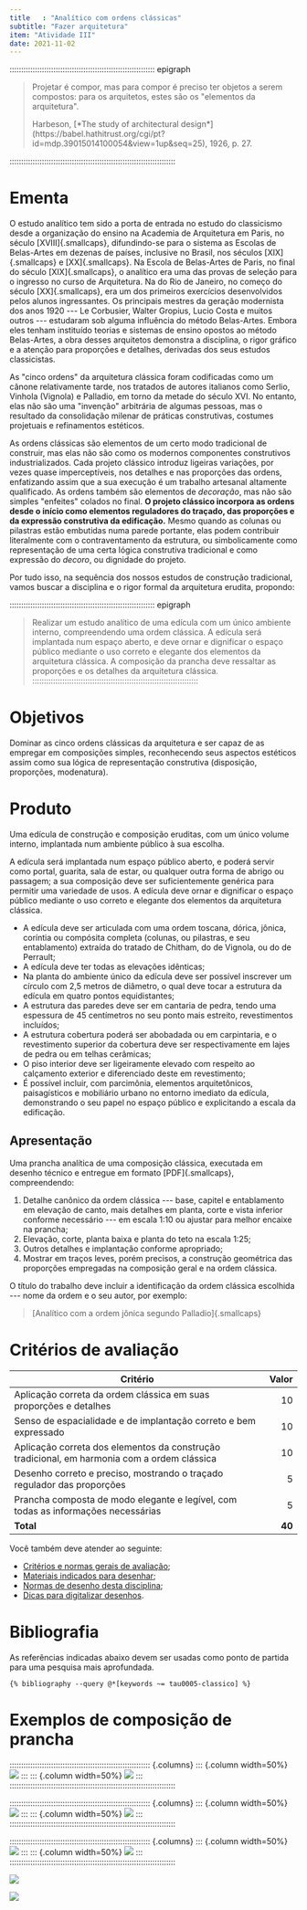 ```yaml
---
title   : "Analítico com ordens clássicas"
subtitle: "Fazer arquitetura"
item: "Atividade III"
date: 2021-11-02
---
```


::::::::::::::::::::::::::::::::::::::::::::::::::::::::::::::: epigraph
> Projetar é compor, mas para compor é preciso ter objetos a serem compostos:
> para os arquitetos, estes são os "elementos da arquitetura".
>
> <footer>Harbeson, [*The study of architectural design*](https://babel.hathitrust.org/cgi/pt?id=mdp.39015014100054&view=1up&seq=25), 1926, p. 27.</footer>
::::::::::::::::::::::::::::::::::::::::::::::::::::::::::::::::::::::::

# Ementa #

O estudo analítico tem sido a porta de entrada no estudo do classicismo
desde a organização do ensino na Academia de Arquitetura em Paris, no
século [XVIII]{.smallcaps}, difundindo-se para o sistema as Escolas de
Belas-Artes em dezenas de países, inclusive no Brasil, nos séculos
[XIX]{.smallcaps} e [XX]{.smallcaps}. Na Escola de Belas-Artes de Paris,
no final do século [XIX]{.smallcaps}, o analítico era uma das provas de
seleção para o ingresso no curso de Arquitetura. Na do Rio de Janeiro,
no começo do século [XX]{.smallcaps}, era um dos primeiros exercícios
desenvolvidos pelos alunos ingressantes. Os principais mestres da
geração modernista dos anos 1920
--- Le Corbusier, Walter Gropius, Lucio Costa e muitos outros ---
estudaram sob alguma influência do método Belas-Artes. Embora eles
tenham instituído teorias e sistemas de ensino opostos ao método
Belas-Artes, a obra desses arquitetos demonstra a disciplina, o rigor
gráfico e a atenção para proporções e detalhes, derivadas dos seus
estudos classicistas.

As "cinco ordens" da arquitetura clássica foram codificadas como um
cânone relativamente tarde, nos tratados de autores italianos como
Serlio, Vinhola (Vignola) e Palladio, em torno da metade do século XVI.
No entanto, elas não são uma "invenção" arbitrária de algumas pessoas,
mas o resultado da consolidação milenar de práticas construtivas,
costumes projetuais e refinamentos estéticos.

As ordens clássicas são elementos de um certo modo tradicional de
construir, mas elas não são como os modernos componentes construtivos
industrializados. Cada projeto clássico introduz ligeiras variações, por
vezes quase imperceptíveis, nos detalhes e nas proporções das ordens,
enfatizando assim que a sua execução é um trabalho artesanal altamente
qualificado. As ordens também são elementos de *decoração*, mas não são
simples "enfeites" colados no final. **O projeto clássico incorpora as
ordens desde o início como elementos reguladores do traçado, das
proporções e da expressão construtiva da edificação.** Mesmo quando as
colunas ou pilastras estão embutidas numa parede portante, elas podem
contribuir literalmente com o contraventamento da estrutura, ou
simbolicamente como representação de uma certa lógica construtiva
tradicional e como expressão do *decoro*, ou dignidade do projeto.

Por tudo isso, na sequência dos nossos estudos de construção
tradicional, vamos buscar a disciplina e o rigor formal da arquitetura
erudita, propondo:

::::::::::::::::::::::::::::::::::::::::::::::::::::::::::::::: epigraph
> Realizar um estudo analítico de uma edícula com um único ambiente
> interno, compreendendo uma ordem clássica. A edícula será implantada
> num espaço aberto, e deve ornar e dignificar o espaço público mediante
> o uso correto e elegante dos elementos da arquitetura clássica. A
>   composição da prancha deve ressaltar as proporções e os detalhes da
>   arquitetura clássica.
::::::::::::::::::::::::::::::::::::::::::::::::::::::::::::::::::::::::

# Objetivos #

Dominar as cinco ordens clássicas da arquitetura e ser capaz de as
empregar em composições simples, reconhecendo seus aspectos estéticos
assim como sua lógica de representação construtiva (disposição,
proporções, modenatura).

# Produto #

Uma edícula de construção e composição eruditas, com um único volume
interno, implantada num ambiente público à sua escolha.

A edícula será
implantada num espaço público aberto, e poderá servir como portal,
guarita, sala de estar, ou qualquer outra forma de abrigo ou passagem;
a sua composição deve ser suficientemente genérica para
permitir uma variedade de usos. A edícula deve
ornar e dignificar o espaço público mediante o uso correto e elegante
dos elementos da arquitetura clássica.

- A edícula deve ser articulada com uma ordem toscana, dórica, jônica,
  coríntia ou compósita completa (colunas, ou pilastras, e seu
  entablamento) extraída do tratado de Chitham, do de Vignola, ou do de
  Perrault;
- A edícula deve ter todas as elevações idênticas;
- Na planta do ambiente único da edícula deve ser possível inscrever um
  círculo com 2,5 metros de diâmetro, o qual deve tocar a estrutura da
  edícula em quatro pontos equidistantes;
- A estrutura das paredes deve ser em cantaria de pedra,
  tendo uma espessura de 45 centímetros no seu ponto mais estreito,
  revestimentos incluídos;
- A estrutura cobertura poderá ser abobadada ou em carpintaria, e o
  revestimento superior da cobertura deve ser respectivamente em lajes
  de pedra ou em telhas cerâmicas;
- O piso interior deve ser ligeiramente elevado com respeito ao
  calçamento exterior e diferenciado deste em revestimento;
- É possível incluir, com parcimônia, elementos arquitetônicos,
  paisagísticos e mobiliário urbano no entorno imediato da edícula,
  demonstrando o seu papel no espaço público e explicitando a escala da
  edificação.

## Apresentação ##

Uma prancha analítica de uma composição clássica, executada em desenho
técnico e entregue em formato [PDF]{.smallcaps}, compreendendo:

1. Detalhe canônico da ordem clássica --- base, capitel e entablamento
   em elevação de canto, mais detalhes em planta, corte e vista inferior
   conforme necessário --- em escala 1:10 ou ajustar para melhor
   encaixe na prancha;
2. Elevação, corte, planta baixa e planta do teto na escala 1:25;
3. Outros detalhes e implantação conforme apropriado;
4. Mostrar em traços leves, porém precisos, a construção geométrica das
   proporções empregadas na composição geral e na ordem clássica.

O título do trabalho deve incluir a identificação da ordem clássica
escolhida --- nome da ordem e o seu autor, por exemplo:

> [Analítico com a ordem jônica segundo Palladio]{.smallcaps} 

# Critérios de avaliação #

| Critério                                                                                    |  Valor |
|---------------------------------------------------------------------------------------------|-------:|
| Aplicação correta da ordem clássica em suas proporções e detalhes                           |     10 |
| Senso de espacialidade e de implantação correto e bem expressado                            |     10 |
| Aplicação correta dos elementos da construção tradicional, em harmonia com a ordem clássica |     10 |
| Desenho correto e preciso, mostrando o traçado regulador das proporções                     |      5 |
| Prancha composta de modo elegante e legível, com todas as informações necessárias           |      5 |
| **Total**                                                                                   | **40** |

Você também deve atender ao seguinte:

- [Critérios e normas gerais de avaliação](../_plano/avalia.md);
- [Materiais indicados para desenhar](materiais.md);
- [Normas de desenho desta disciplina](desenho.md);
- [Dicas para digitalizar desenhos](digitalizar.md).

# Bibliografia #

As referências indicadas abaixo devem ser usadas como ponto de partida
para uma pesquisa mais aprofundada.

```{=html}
{% bibliography --query @*[keywords ~= tau0005-classico] %}
```

# Exemplos de composição de prancha #

::::::::::::::::::::::::::::::::::::::::::::::::::::::::::::: {.columns}
::: {.column width=50%}
![](https://i.pinimg.com/originals/17/34/f8/1734f810db51c0e12297404adf2990ed.jpg)
:::
::: {.column width=50%}
![](https://i.pinimg.com/originals/01/cf/f3/01cff34b28f5cbabfa4a474b8fe953db.jpg)
:::
::::::::::::::::::::::::::::::::::::::::::::::::::::::::::::::::::::::::

::::::::::::::::::::::::::::::::::::::::::::::::::::::::::::: {.columns}
::: {.column width=50%}
![](https://i.pinimg.com/originals/01/90/d4/0190d4cbbade33bb34a34a9bed8a44ae.jpg)
:::
::: {.column width=50%}
![](https://i.pinimg.com/originals/4d/98/e0/4d98e0bd6d83fa0aa884d57f2a016f0e.jpg)
:::
::::::::::::::::::::::::::::::::::::::::::::::::::::::::::::::::::::::::

::::::::::::::::::::::::::::::::::::::::::::::::::::::::::::: {.columns}
::: {.column width=50%}
![](https://i.pinimg.com/originals/10/0b/af/100bafec22ce418baff8901a966d3424.jpg)
:::
::: {.column width=50%}
![](https://i.pinimg.com/originals/e7/42/19/e74219be5068aa18914b27d4fcc6fdfe.jpg)
:::
::::::::::::::::::::::::::::::::::::::::::::::::::::::::::::::::::::::::

![](https://i.pinimg.com/originals/22/6e/18/226e1862b5be52e08fb06d5736a02ca1.jpg)

![](https://i.pinimg.com/originals/53/42/73/5342739214a83e17736637c0fa89cfda.jpg)

